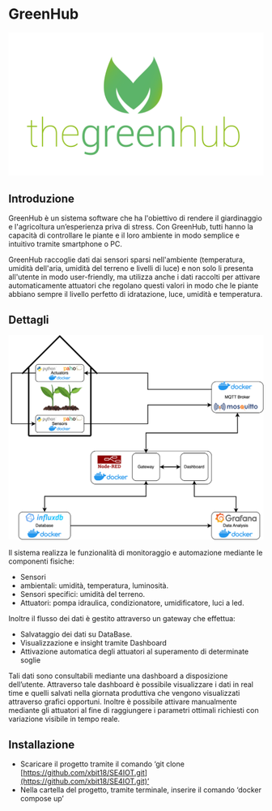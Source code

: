 # GreenHub

![Untitled](./logo.png)

## Introduzione

GreenHub è un sistema software che ha l'obiettivo di rendere il giardinaggio e l'agricoltura un’esperienza priva di stress. Con GreenHub, tutti hanno la capacità di controllare le piante e il loro ambiente in modo semplice e intuitivo tramite smartphone o PC.

GreenHub raccoglie dati dai sensori sparsi nell'ambiente (temperatura, umidità dell'aria, umidità del terreno e livelli di luce) e non solo li presenta all'utente in modo user-friendly, ma utilizza anche i dati raccolti per attivare automaticamente attuatori che regolano questi valori in modo che le  piante abbiano sempre il livello perfetto di idratazione, luce, umidità e temperatura.

## Dettagli

![Untitled](./graph.png)

Il sistema realizza le funzionalità di monitoraggio e automazione mediante le componenti fisiche:

- Sensori
- ambientali: umidità, temperatura, luminosità.
- Sensori specifici: umidità del terreno.
- Attuatori: pompa idraulica, condizionatore, umidificatore, luci a led.

Inoltre il flusso dei dati è gestito attraverso un gateway che effettua:

- Salvataggio dei dati su DataBase.
- Visualizzazione e insight tramite Dashboard
- Attivazione automatica degli attuatori al superamento di determinate soglie

Tali dati sono consultabili mediante una dashboard a disposizione dell’utente. Attraverso tale dashboard è possibile visualizzare i dati in real time e quelli salvati nella giornata produttiva che vengono visualizzati attraverso grafici opportuni. Inoltre è possibile attivare manualmente mediante gli attuatori al fine di raggiungere i parametri ottimali richiesti con variazione visibile in tempo reale.

## Installazione

- Scaricare il progetto tramite il comando ‘git clone [https://github.com/xbit18/SE4IOT.git](https://github.com/xbit18/SE4IOT.git)’
- Nella cartella del progetto, tramite terminale, inserire il comando ‘docker compose up’